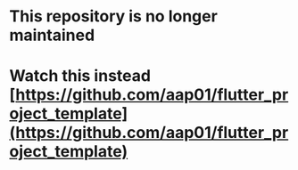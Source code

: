 # This repository is no longer maintained
# Watch this instead [https://github.com/aap01/flutter_project_template](https://github.com/aap01/flutter_project_template)
